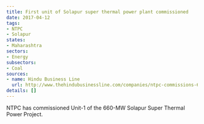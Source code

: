 ```yaml
---
title: First unit of Solapur super thermal power plant commissioned
date: 2017-04-12
tags:
- NTPC
- Solapur
states:
- Maharashtra
sectors:
- Energy
subsectors:
- Coal
sources:
- name: Hindu Business Line
  url: http://www.thehindubusinessline.com/companies/ntpc-commissions-660-mw-solapur-power-project/article9622559.ece
details: []
---
```


NTPC has commissioned Unit-1 of the 660-MW Solapur Super Thermal Power Project.

